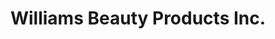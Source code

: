 ---
title: "Williams Beauty Products Inc."
url: /toronto/williams-beauty-products-inc/
shop: shop
---
